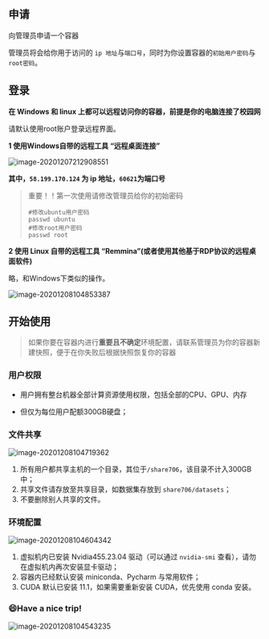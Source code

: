 ## 申请

向管理员申请一个容器

管理员将会给你用于访问的 `ip 地址`与`端口号`，同时为你设置容器的`初始用户密码`与`root密码`。



## 登录

**在 Windows 和 linux 上都可以远程访问你的容器，前提是你的电脑连接了校园网**

请默认使用root账户登录远程界面。

**1 使用Windows自带的远程工具 “远程桌面连接”**

![image-20201207212908551](https://gitee.com/ma_tung_zhou/imageuse1/raw/master/imgg/20201208105405.png)

**其中，`58.199.170.124` 为 ip 地址，`60621`为端口号**

> 重要！！第一次使用请修改管理员给你的初始密码
>
> ```
> #修改ubuntu用户密码
> passwd ubuntu
> #修改root用户密码
> passwd root
> ```



**2 使用 Linux 自带的远程工具 “Remmina”(或者使用其他基于RDP协议的远程桌面软件)** 

略，和Windows下类似的操作。

![image-20201208104853387](https://gitee.com/ma_tung_zhou/imageuse1/raw/master/imgg/20201208104859.png)



## 开始使用

> 如果你要在容器内进行**重要且不确定**环境配置，请联系管理员为你的容器新建快照，便于在你失败后根据快照恢复你的容器

### 用户权限

- 用户拥有整台机器全部计算资源使用权限，包括全部的CPU、GPU、内存

- 但仅为每位用户配额300GB硬盘；



### 文件共享

![image-20201208104719362](https://gitee.com/ma_tung_zhou/imageuse1/raw/master/imgg/20201208104722.png)

1. 所有用户都共享主机的一个目录，其位于`/share706`，该目录不计入300GB中；
2. 共享文件请存放至共享目录，如数据集存放到 `share706/datasets`；
3. 不要删除别人共享的文件。



### 环境配置

![image-20201208104604342](https://gitee.com/ma_tung_zhou/imageuse1/raw/master/imgg/20201208104606.png)

1. 虚拟机内已安装  Nvidia455.23.04 驱动（可以通过 `nvidia-smi` 查看），请勿在虚拟机内再次安装显卡驱动；
2. 容器内已经默认安装 miniconda、Pycharm 与常用软件；
3. CUDA 默认已安装 11.1，如果需要重新安装 CUDA，优先使用 conda 安装。



### :smile:Have a nice trip!

![image-20201208104543235](https://gitee.com/ma_tung_zhou/imageuse1/raw/master/imgg/20201208104546.png)